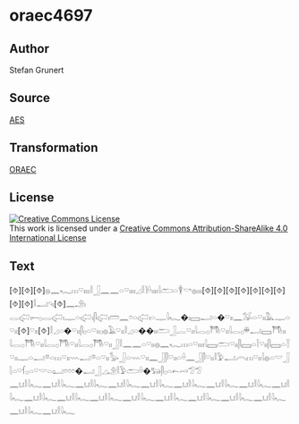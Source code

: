 # oraec4697

## Author

Stefan Grunert

## Source

[AES](https://github.com/simondschweitzer/aes)

## Transformation

[ORAEC](https://oraec.github.io/)

## License

<a rel="license" href="http://creativecommons.org/licenses/by-sa/4.0/"><img alt="Creative Commons License" style="border-width:0" src="https://i.creativecommons.org/l/by-sa/4.0/88x31.png" /></a><br />This work is licensed under a <a rel="license" href="http://creativecommons.org/licenses/by-sa/4.0/">Creative Commons Attribution-ShareAlike 4.0 International License</a>

## Text

[⯑][⯑][⯑]𓐍𓈖𓆑𓏥𓎺𓏤𓏤𓏤𓏤𓎛𓃀𓈖𓈖𓏏𓎺𓏤𓏤𓏤𓏤𓈎𓎛𓌙𓏐𓏤𓏤𓏤𓏤𓇋𓂧𓏏𓇉𓎡𓐍𓏤𓏤𓏤[⯑][⯑][⯑][⯑][⯑][⯑][⯑][⯑][⯑]𓎛𓂝𓄹𓏤[⯑]𓈖𓄂𓏤<br>
𓂋𓅾𓏤𓍿𓊪𓂋𓅾𓏤𓊃𓏏𓅾𓏤𓋴𓅾𓏤𓏠𓈖𓏌𓏏𓅾𓏤𓏏𓊃𓇋𓆑�𓏤𓈙𓂝𓏏�𓎺𓏤𓏤𓈖𓅮𓏏𓎺𓏤𓏤𓅓𓊃𓏏𓎺𓏤𓏤[⯑]𓎺𓏤𓏤[⯑]𓎛𓈎𓏏�𓎺𓏤𓏤𓋴𓊪𓏏𓎺𓏤𓏤𓊪𓐍𓄿𓎺𓏤𓏤𓎛𓈎𓏏��𓏤𓏤𓂧𓃀𓐛𓎺𓏤𓏤𓇋𓂋𓊪𓇭𓎺𓏤𓏤𓇋𓂋𓊪𓏉𓂝𓈙𓇭𓏤𓏤<br>
𓇋𓂋𓊪𓇭𓎺𓏤𓏤𓇋𓂋𓊪𓇭𓎺𓏤𓏤𓇋𓂋𓊪𓇭𓎺𓏤𓏤𓃀𓎛𓈖𓈖𓏏𓎺𓏤𓏤𓐍𓈖𓆑𓏥𓏏𓎺𓏤𓏤𓏤𓏤𓇋𓈙𓂧𓎺𓏤𓏤𓋴𓈙𓏏𓌉𓎺𓏤𓏤𓋴𓈙𓏏𓇅𓎺𓏤𓏤𓊃𓏏𓂝𓎼𓏏𓏥𓎺𓏤𓏤𓇠𓂝𓎼𓏏𓎺𓏤𓏤𓅭𓃀𓏏𓇠𓎺𓏤𓏤𓈖𓃀𓋴𓎺𓏤𓏤𓏏𓏐𓈖𓃀𓋴𓎺𓏤𓏤𓎛𓅱𓂝𓇹𓏥𓎺𓏤𓏤𓇋𓐍𓏏𓎟𓃀𓇛𓏏𓎺𓆳𓊪𓏏𓎺𓎟𓏏𓂠𓏌𓏌𓏌�𓂝𓃀𓈎𓄂𓎛𓅱𓂧𓏐�𓃒𓋴𓊪𓏏𓍉𓄗𓅿𓅿<br>
𓈖𓂓𓎛𓇋𓆑𓈖𓂓𓎛𓇋𓆑𓈖𓂓𓎛𓇋𓆑𓈖𓂓𓎛𓇋𓆑𓈖𓂓𓎛𓇋𓆑𓈖𓂓𓎛𓇋𓆑𓈖𓂓𓎛𓇋𓆑𓈖𓂓𓎛𓇋𓆑𓈖𓂓𓎛𓇋𓆑𓈖𓂓𓎛𓇋𓆑𓈖𓂓𓎛𓇋𓆑𓈖𓂓𓎛𓇋𓆑𓈖𓂓𓎛𓇋𓆑𓈖𓂓𓎛𓇋𓆑𓈖𓂓𓎛𓇋𓆑𓈖𓂓𓎛𓇋𓆑𓈖𓂓𓎛𓇋𓆑𓈖𓂓𓎛𓇋𓆑𓈖𓂓𓎛𓇋𓆑<br>

